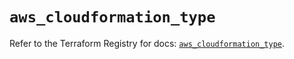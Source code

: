 # `aws_cloudformation_type`

Refer to the Terraform Registry for docs: [`aws_cloudformation_type`](https://registry.terraform.io/providers/hashicorp/aws/5.47.0/docs/resources/cloudformation_type).
